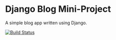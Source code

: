 # Django Blog Mini-Project

A simple blog app written using Django.

[![Build Status](https://travis-ci.org/AdrianHavengaBennett/django_blog.svg?branch=master)](https://travis-ci.org/AdrianHavengaBennett/django_blog)
